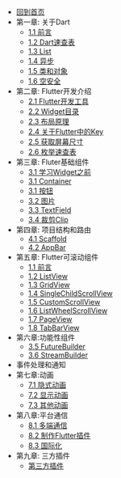 * [回到首页](/)
* 第一章: 关于Dart
  * [1.1 前言](flutter/dart/dart.md)
  * [1.2 Dart速查表](flutter/dart/dart_dec.md)
  * [1.3 List](flutter/dart/list.md)
  * [1.4 异步](flutter/dart/async.md)
  * [1.5 类和对象](flutter/dart/class.md)
  * [1.6 空安全](flutter/dart/null-safety.md)
* 第二章: Flutter开发介绍
  * [2.1 Flutter开发工具](flutter/preface/flutter.md) 
  * [2.2 Widget目录](flutter/preface/widgets.md)
  * [2.3 布局原理](flutter/preface/layout.md)
  * [2.4 关于Flutter中的Key](flutter/key.md)
  * [2.5 获取屏幕尺寸](flutter/preface/size.md)
  * [2.6 枚举速查表](flutter/preface/enum.md)
* 第三章: Fluter基础组件
  * [3.1 学习Widget之前](flutter/widgets/前言.md)
  * [3.1 Container](flutter/widgets/container.md) 
  * [3.1 按钮](flutter/widgets/buttom.md)
  * [3.2 图片](flutter/widgets/image.md)
  * [3.3 TextField](flutter/widgets/textfield.md)
  * [3.4 裁剪Clip](flutter/widgets/clip.md)
* 第四章: 项目结构和路由
  * [4.1 Scaffold](flutter/widgets/scaffold.md)
  * [4.2 AppBar](flutter/widgets/appbar.md)
* 第五章: Flutter可滚动组件
  * [1.1 前言](flutter/scrollview/scroll.md)
  * [1.2 ListView](flutter/scrollview/ListView.md)
  * [1.3 GridView](flutter/scrollview/GridView.md)
  * [1.4 SingleChildScrollView](flutter/scrollview/SingleChildScrollView.md)
  * [1.5 CustomScrollView](flutter/scrollview/CustomScrollView.md)
  * [1.6 ListWheelScrollView](flutter/scrollview/ListWheelScrollView.md)
  * [1.7 PageView](flutter/scrollview/PageView.md)
  * [1.8 TabBarView](flutter/scrollview/TabBarView.md)
* 第六章:功能性组件
  * [3.5 FutureBuilder](flutter/widgets/futureBuilder.md)
  * [3.6 StreamBuilder](flutter/widgets/stream.md)
* 事件处理和通知
* 第七章:动画 
  * [7.1 隐式动画](flutter/animation/animation1.md)
  * [7.2 显示动画](flutter/animation/animation2.md)
  * [7.3 其他动画](flutter/animation/animation3.md)  
* 第八章:平台通信
  * [8.1 多端通信](flutter/package/channel.md)
  * [8.2 制作Flutter插件](flutter/package/package.md)
  * [8.3 国际化](flutter/package/localizations.md)
* 第九章: 三方插件
  * [第三方插件](flutter/thirdparty/thirdpart.md) 